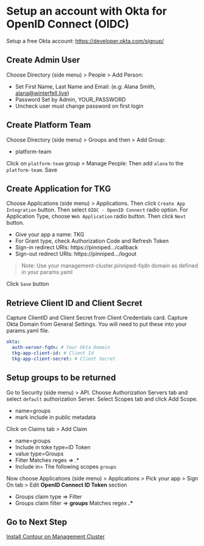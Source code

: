 # Setup an account with Okta for OpenID Connect (OIDC)

Setup a free Okta account: https://developer.okta.com/signup/

## Create Admin User

Choose Directory (side menu) > People > Add Person:
- Set First Name, Last Name and Email: (e.g: Alana Smith, alana@winterfell.live)
- Password Set by Admin, YOUR_PASSWORD
- Uncheck user must change password on first login

## Create Platform Team

Choose Directory (side menu) > Groups and then > Add Group:
- platform-team

Click on `platform-team` group > Manage People: Then add `alana` to the `platform-team`. Save

## Create Application for TKG

Choose Applications (side menu) > Applications.  Then click `Create App Integration` button.  Then select `OIDC - OpenID Connect` radio option. For Application Type, choose `Web Application` radio button.  Then click `Next` button.
  - Give your app a name: TKG
  - For Grant type, check Authorization Code and Refresh Token
  - Sign-in redirect URIs: https://pinniped.<your-management-cluster-name>.<your-environment-name>.<your-subdomain>/callback 
  - Sign-out redirect URIs: https://pinniped.<your-management-cluster-name>.<your-environment-name>.<your-subdomain>/logout
> Note: Use your management-cluster.pinniped-fqdn domain as defined in your params.yaml

Click `Save` button

## Retrieve Client ID and Client Secret

Capture ClientID and Client Secret from Client Credentials card.  Capture Okta Domain from General Settings. You will need to put these into your params.yaml file.

```yaml
okta:
  auth-server-fqdn: # Your Okta Domain
  tkg-app-client-id: # Client Id
  tkg-app-client-secret: # Client Secret
```

## Setup groups to be returned

Go to Security (side menu) > API.  Choose Authorization Servers tab and select `default` authorization Server. Select Scopes tab and click Add Scope.
  - name=groups
  - mark include in public metadata

Click on Claims tab > Add Claim
  - name=groups
  - Include in toke type=ID Token
  - value type=Groups
  - Filter Matches regex => .*
  - Include in= The following scopes `groups`

Now choose Applications (side menu) > Applications > Pick your app > Sign On tab > Edit **OpenID Connect ID Token** section
  - Groups claim type => Filter
  - Groups claim filter => **groups** Matches regex **.\***

## Go to Next Step

[Install Contour on Management Cluster](06_contour_mgmt.md)
